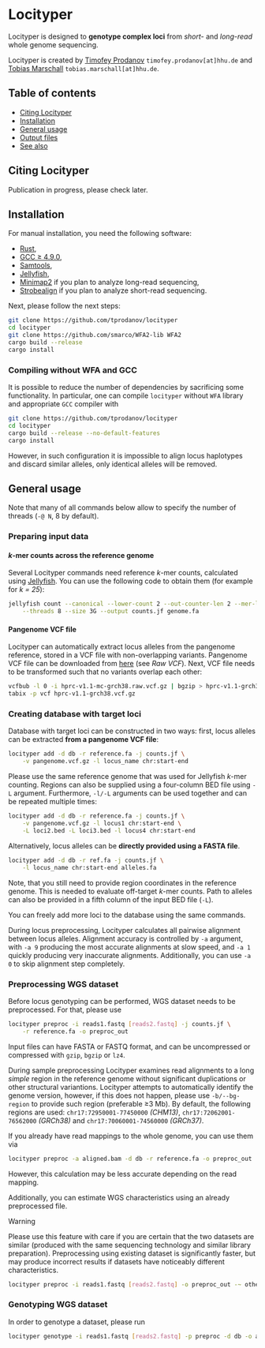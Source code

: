 Locityper
=========

Locityper is designed to **genotype complex loci** from *short-* and *long-read* whole genome sequencing.

Locityper is created by
[Timofey Prodanov](https://marschall-lab.github.io/people/tprodanov/) `timofey.prodanov[at]hhu.de` and
[Tobias Marschall](https://marschall-lab.github.io/people/tmarschall/) `tobias.marschall[at]hhu.de`.

Table of contents
-----------------
* [Citing Locityper](#citing-locityper)
* [Installation](#installation)
* [General usage](#general-usage)
* [Output files](#output-files)
* [See also](#see-also)

Citing Locityper
----------------

Publication in progress, please check later.

Installation
------------

For manual installation, you need the following software:
* [Rust](https://www.rust-lang.org/),
* [GCC ≥ 4.9.0](https://gcc.gnu.org/),
* [Samtools](https://www.htslib.org/),
* [Jellyfish](https://github.com/gmarcais/Jellyfish/),
* [Minimap2](https://github.com/lh3/minimap2) if you plan to analyze long-read sequencing,
* [Strobealign](https://github.com/ksahlin/strobealign) if you plan to analyze short-read sequencing.

Next, please follow the next steps:
```bash
git clone https://github.com/tprodanov/locityper
cd locityper
git clone https://github.com/smarco/WFA2-lib WFA2
cargo build --release
cargo install
```

### Compiling without WFA and GCC

It is possible to reduce the number of dependencies by sacrificing some functionality.
In particular, one can compile `locityper` without `WFA` library and appropriate `GCC` compiler with
```bash
git clone https://github.com/tprodanov/locityper
cd locityper
cargo build --release --no-default-features
cargo install
```
However, in such configuration it is impossible to align locus haplotypes and discard similar alleles,
only identical alleles will be removed.

General usage
-------------

Note that many of all commands below allow to specify the number of threads (`-@ N`, 8 by default).

### Preparing input data

#### *k*-mer counts across the reference genome

Several Locityper commands need reference *k*-mer counts,
calculated using [Jellyfish](https://github.com/gmarcais/Jellyfish/).
You can use the following code to obtain them (for example for *k = 25*):
```bash
jellyfish count --canonical --lower-count 2 --out-counter-len 2 --mer-len 25 \
    --threads 8 --size 3G --output counts.jf genome.fa
```

#### Pangenome VCF file

Locityper can automatically extract locus alleles from the pangenome reference,
stored in a VCF file with non-overlapping variants.
Pangenome VCF file can be downloaded from
[here](https://github.com/human-pangenomics/hpp_pangenome_resources#minigraph-cactus) (see *Raw VCF*).
Next, VCF file needs to be transformed such that no variants overlap each other:
```bash
vcfbub -l 0 -i hprc-v1.1-mc-grch38.raw.vcf.gz | bgzip > hprc-v1.1-grch38.vcf.gz
tabix -p vcf hprc-v1.1-grch38.vcf.gz
```

### Creating database with target loci

Database with target loci can be constructed in two ways:
first, locus alleles can be extracted **from a pangenome VCF file**:
```bash
locityper add -d db -r reference.fa -j counts.jf \
    -v pangenome.vcf.gz -l locus_name chr:start-end
```
Please use the same reference genome that was used for Jellyfish *k*-mer counting.
Regions can also be supplied using a four-column BED file using `-L` argument.
Furthermore, `-l/-L` arguments can be used together and can be repeated multiple times:
```bash
locityper add -d db -r reference.fa -j counts.jf \
    -v pangenome.vcf.gz -l locus1 chr:start-end \
    -L loci2.bed -L loci3.bed -l locus4 chr:start-end
```

Alternatively, locus alleles can be **directly provided using a FASTA file**.
```bash
locityper add -d db -r ref.fa -j counts.jf \
    -l locus_name chr:start-end alleles.fa
```
Note, that you still need to provide region coordinates in the reference genome.
This is needed to evaluate off-target *k*-mer counts.
Path to alleles can also be provided in a fifth column of the input BED file (`-L`).

You can freely add more loci to the database using the same commands.

During locus preprocessing, Locityper calculates all pairwise alignment between locus alleles.
Alignment accuracy is controlled by `-a` argument, with `-a 9` producing the most accurate alignments
at slow speed, and `-a 1` quickly producing very inaccurate alignments.
Additionally, you can use `-a 0` to skip alignment step completely.

### Preprocessing WGS dataset

Before locus genotyping can be performed, WGS dataset needs to be preprocessed.
For that, please use
```bash
locityper preproc -i reads1.fastq [reads2.fastq] -j counts.jf \
    -r reference.fa -o preproc_out
```
Input files can have FASTA or FASTQ format, and can be uncompressed or compressed with `gzip`, `bgzip` or `lz4`.

During sample preprocessing Locityper examines read alignments to a long *simple* region in the reference genome
without significant duplications or other structural variantions.
Locityper attempts to automatically identify the genome version, however, if this does not happen,
please use `-b/--bg-region` to provide such region (preferable ≥3 Mb).
By default, the following regions are used: `chr17:72950001-77450000` *(CHM13)*,
`chr17:72062001-76562000` *(GRCh38)* and `chr17:70060001-74560000` *(GRCh37)*.

If you already have read mappings to the whole genome, you can use them via
```bash
locityper preproc -a aligned.bam -d db -r reference.fa -o preproc_out
```
However, this calculation may be less accurate depending on the read mapping.

Additionally, you can estimate WGS characteristics using an already preprocessed file.
> [!WARNING]
> Please use this feature with care if you are certain that the two datasets are similar
> (produced with the same sequencing technology and similar library preparation).
> Preprocessing using existing dataset is significantly faster, but may produce incorrect results
> if datasets have noticeably different characteristics.
```bash
locityper preproc -i reads1.fastq [reads2.fastq] -o preproc_out -~ other_preproc
```

### Genotyping WGS dataset

In order to genotype a dataset, please run
```bash
locityper genotype -i reads1.fastq [reads2.fastq] -p preproc -d db -o analysis
```
